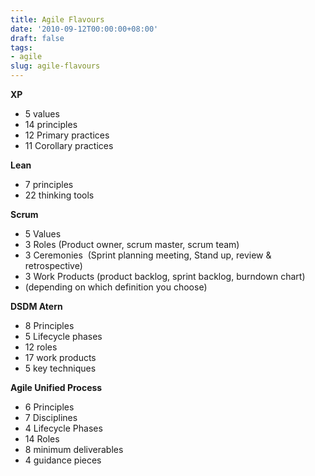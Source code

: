 ```yaml
---
title: Agile Flavours
date: '2010-09-12T00:00:00+08:00'
draft: false
tags:
- agile
slug: agile-flavours
---
```


**XP**

- 5 values
- 14 principles
- 12 Primary practices
- 11 Corollary practices

**Lean**

- 7 principles
- 22 thinking tools

**Scrum**

- 5 Values
- 3 Roles (Product owner, scrum master, scrum team)
- 3 Ceremonies  (Sprint planning meeting, Stand up, review & retrospective)
- 3 Work Products (product backlog, sprint backlog, burndown chart)
- (depending on which definition you choose)

**DSDM Atern**

- 8 Principles
- 5 Lifecycle phases
- 12 roles
- 17 work products
- 5 key techniques

**Agile Unified Process**

- 6 Principles
- 7 Disciplines
- 4 Lifecycle Phases
- 14 Roles
- 8 minimum deliverables
- 4 guidance pieces
